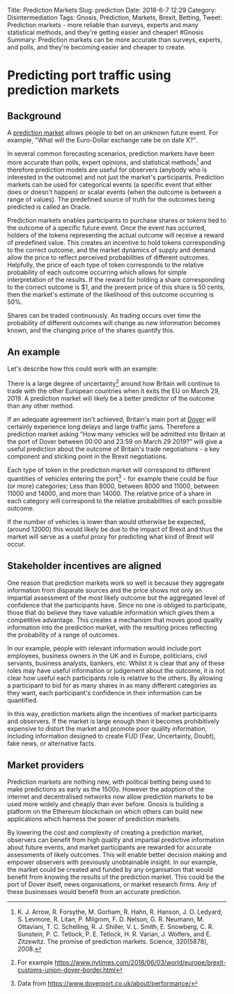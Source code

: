 Title: Prediction Markets
Slug: prediction
Date: 2018-6-7 12:29
Category: Disintermediation
Tags: Gnosis, Prediction, Markets, Brexit, Betting, 
Tweet: Prediction markets - more reliable than surveys, experts and many statistical methods, and they're getting easier and cheaper! #Gnosis
Summary: Prediction markets can be more accurate than surveys, experts, and polls, and they're becoming easier and cheaper to create.

# Predicting port traffic using prediction markets
## Background
A [prediction market](https://en.wikipedia.org/wiki/Prediction_market) allows people to bet on an unknown future event. For example, "What will the Euro-Dollar exchange rate be on date X?".

In several common forecasting scenarios, prediction markets have been more accurate than polls, expert opinions, and statistical methods[^1] and therefore prediction models are useful for observers (anybody who is interested in the     outcome) and not just the market's participants. Prediction markets can be used for categorical events (a specific event that either does or doesn't happen) or scalar events (when the outcome is between a range of values). The          predefined source of truth for the outcomes being predicted is called an Oracle.

Prediction markets enables participants to purchase shares or tokens tied to the outcome of a specific future event. Once the event has occurred, holders of the tokens representing the actual outcome will receive a reward of predefined value. This creates an incentive to hold tokens corresponding to the correct outcome, and the market dynamics of supply and demand allow the price to reflect perceived probabilities of different outcomes. Helpfully, the price of each   type of token corresponds to the relative probability of each outcome occurring which allows for simple interpretation of the results. If the reward for holding a share corresponding to the correct outcome is $1, and the present price  of this share is 50 cents, then the market's estimate of the likelihood of this outcome occurring is 50%.

Shares can be traded continuously. As trading occurs over time the probability of different outcomes will change as new information becomes known, and the changing price of the shares quantify this.

## An example
Let's describe how this could work with an example:

There is a large degree of uncertainty[^2] around how Britain will continue to trade with the other European countries when it exits the EU on March 29, 2019. A prediction market will likely be a better predictor of the outcome than    any other method.

If an adequate agreement isn't achieved, Britain's main port at [Dover](https://en.wikipedia.org/wiki/Port_of_Dover) will certainly experience long delays and large traffic jams. Therefore a prediction market asking "How many vehicles  will be admitted into Britain at the port of Dover between 00:00 and 23:59 on March 29 2019?" will give a useful prediction about the outcome of Britain's trade negotiations - a key component and sticking point in the Brexit            negotiations.

Each type of token in the prediction market will correspond to different quantities of vehicles entering the port[^3] - for example there could be four (or more) categories; Less than 8000, between 8000 and 11000, between 11000 and     14000, and more than 14000. The relative price of a share in each category will correspond to the relative probabilities of each possible outcome.

If the number of vehicles is lower than would otherwise be expected, (around 12000) this would likely be due to the impact of Brexit and thus the market will serve as a useful proxy for predicting what kind of Brexit will occur.

## Stakeholder incentives are aligned
One reason that prediction markets work so well is because they aggregate information from disparate sources and the price shows not only an impartial assessment of the most likely outcome but the aggregated level of confidence that    the participants have. Since no one is obliged to participate, those that do believe they have valuable information which gives them a competitive advantage. This creates a mechanism that moves good quality information into the         prediction market, with the resulting prices reflecting the probability of a range of outcomes.

In our example, people with relevant information would include port employees, business owners in the UK and in Europe, politicians, civil servants, business analysts, bankers, etc. Whilst it is clear that any of these roles may have   useful information or judgement about the outcome, it is not clear how useful each participants role is relative to the others. By allowing a participant to bid for as many shares in as many different categories as they want, each      participant's confidence in their information can be quantified.

In this way, prediction markets align the incentives of market participants and observers. If the market is large enough then it becomes prohibitively expensive to distort the market and promote poor quality information, including      information designed to create FUD (Fear, Uncertainty, Doubt), fake news, or alternative facts.

## Market providers
Prediction markets are nothing new, with political betting being used to make predictions as early as the 1500s. However the adoption of the internet and decentralised networks now allow prediction markets to be used more widely and    cheaply than ever before. Gnosis is building a platform on the Ethereum blockchain on which others can build new applications which harness the power of prediction markets.

By lowering the cost and complexity of creating a prediction market, observers can benefit from high quality and impartial predictive information about future events, and market participants are rewarded for accurate assessments of     likely outcomes. This will enable better decision making and empower observers with previously unobtainable insight. In our example, the market could be created and funded by any organisation that would benefit from knowing the results of the prediction market. This could be the port of Dover itself, news organisations, or market research firms. Any of these businesses would benefit from an accurate prediction.


[^1]: K. J. Arrow, R. Forsythe, M. Gorham, R. Hahn, R. Hanson, J. O. Ledyard, S. Levmore, R. Litan, P. Milgrom, F. D. Nelson, G. R. Neumann, M. Ottaviani, T. C. Schelling, R. J. Shiller, V. L. Smith, E. Snowberg, C. R. Sunstein, P. C.  Tetlock, P. E. Tetlock, H. R. Varian, J. Wolfers, and E. Zitzewitz. The promise of prediction markets. Science, 320(5878), 2008.
[^2]: For example https://www.nytimes.com/2018/06/03/world/europe/brexit-customs-union-dover-border.html
[^3]: Data from https://www.doverport.co.uk/about/performance/
